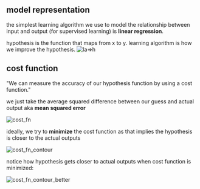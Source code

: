 ## model representation
the simplest learning algorithm we use to model the relationship between input and output (for supervised learning) is **linear regression**.

hypothesis is the function that maps from x to y. learning algorithm is how we improve the hypothesis.
![la=>h](https://i.gyazo.com/05a63aa620f37bf7ad269f6f2179712a.png)

## cost function

"We can measure the accuracy of our hypothesis function by using a cost function."

we just take the average squared difference between our guess and actual output aka **mean squared error**

![cost_fn](https://i.gyazo.com/af049b77793e3ef597822c6c474bc07e.png)


ideally, we try to **minimize** the cost function as that implies the hypothesis is closer to the actual outputs

![cost_fn_contour](https://i.gyazo.com/278eb1dd5e07aebd5bfc611539fe8cf6.png)

notice how hypothesis gets closer to actual outputs when cost function is minimized:

![cost_fn_contour_better](https://i.gyazo.com/20c090baf02438a1314525ab3718e817.png)
